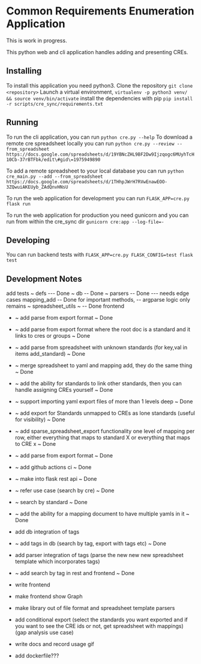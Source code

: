 
Common Requirements Enumeration Application
===============================

This is work in progress.

This python web and cli application handles adding and presenting CREs.

Installing
---

To install this application you need python3.
Clone the repository
`git clone <repository>`
Launch a virtual environment, 
`virtualenv -p python3 venv/ && source venv/bin/activate`
install the dependencies with pip
`pip install -r scripts/cre_sync/requirements.txt`

Running
-------

To run the cli application, you can run `python cre.py --help`
To download a remote cre spreadsheet locally you can run
`python cre.py --review --from_spreadsheet https://docs.google.com/spreadsheets/d/19YBNcZHL9BF2Dw9Ijzqogc6MUyhTcH10Cb-37rBTFbk/edit\#gid\=1975949890`

To add a remote spreadsheet to your local database you can run
`python cre_main.py --add --from_spreadsheet https://docs.google.com/spreadsheets/d/1THhpJWrH7RVwEnawEOO-3ZQwuiAKEUyb_ZAdQnvHNsU`

To run the web application for development you can run
`FLASK_APP=cre.py flask run`

To run the web application for production you need gunicorn and you can run from within the cre_sync dir
`gunicorn cre:app --log-file=-`

Developing
---

You can run backend tests with `FLASK_APP=cre.py FLASK_CONFIG=test flask test`

Development Notes
---

add tests
   ~ defs --- Done
   ~ db -- Done
   ~ parsers -- Done   --- needs edge cases
    mapping_add -- Done for important methods, -- argparse logic only remains
   ~ spreadsheet_utils ~ -- Done
   frontend

* ~ add parse from export format ~ Done
* ~ add parse from export format where the root doc is a standard and it links to cres or groups ~ Done
* ~ add parse from spreadsheet with unknown standards (for key,val in items add_standard) ~ Done
* ~ merge spreadsheet to yaml and mapping add, they do the same thing ~ Done
* ~ add the ability for standards to link other standards, then you can handle assigning CREs yourself ~ Done
* ~ support importing yaml export files of more than 1 levels deep ~ Done
* ~ add export for Standards unmapped to CREs as lone standards (useful for visibility) ~ Done
* ~ add sparse_spreadsheet_export functionality one level of mapping per row, either everything that maps to standard X or everything that maps to CRE x ~ Done
* ~ add parse from export format ~ Done
* ~ add github actions ci ~ Done
* ~ make into flask rest api ~ Done
* ~   refer use case (search by cre) ~ Done
* ~   search by standard ~ Done
* ~ add the ability for a mapping document to have multiple yamls in it ~ Done

* add db integration of tags
* ~ add tags in db  (search by tag, export with tags etc) ~ Done 
* add parser integration of tags (parse the new new new spreadsheet template which incorporates tags)
* ~ add search by tag in rest and frontend ~ Done

* write frontend
* make frontend show Graph

* make library out of file format and spreadsheet template parsers
* add conditional export (select the standards you want exported and if you want to see the CRE ids or not, get spreadsheet with mappings)  (gap analysis use case)
* write docs and record usage gif
* add dockerfile???